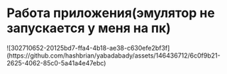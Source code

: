 <h1> Работа приложения(эмулятор не запускается у меня на пк) </h1> 
![302710652-20125bd7-ffa4-4b18-ae38-c630efe2bf3f](https://github.com/hashbrian/yabadabady/assets/146436712/6c0f9b21-2625-4062-85c0-5a41a4e47ebc)
